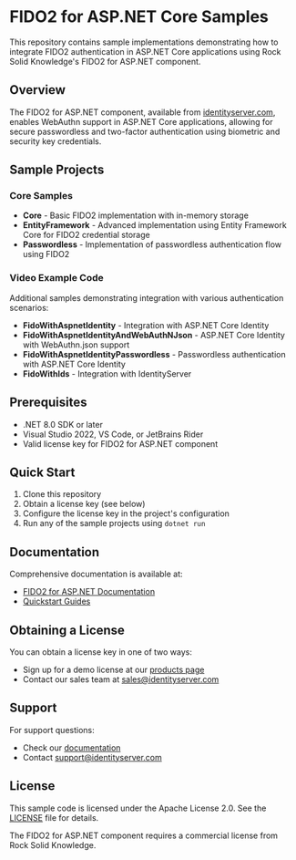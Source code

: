 # FIDO2 for ASP.NET Core Samples

This repository contains sample implementations demonstrating how to integrate FIDO2 authentication in ASP.NET Core applications using Rock Solid Knowledge's FIDO2 for ASP.NET component.

## Overview

The FIDO2 for ASP.NET component, available from [identityserver.com](https://www.identityserver.com/products/fido2-for-aspnet), enables WebAuthn support in ASP.NET Core applications, allowing for secure passwordless and two-factor authentication using biometric and security key credentials.

## Sample Projects

### Core Samples
- **Core** - Basic FIDO2 implementation with in-memory storage
- **EntityFramework** - Advanced implementation using Entity Framework Core for FIDO2 credential storage
- **Passwordless** - Implementation of passwordless authentication flow using FIDO2

### Video Example Code
Additional samples demonstrating integration with various authentication scenarios:
- **FidoWithAspnetIdentity** - Integration with ASP.NET Core Identity
- **FidoWithAspnetIdentityAndWebAuthNJson** - ASP.NET Core Identity with WebAuthn.json support
- **FidoWithAspnetIdentityPasswordless** - Passwordless authentication with ASP.NET Core Identity
- **FidoWithIds** - Integration with IdentityServer

## Prerequisites

- .NET 8.0 SDK or later
- Visual Studio 2022, VS Code, or JetBrains Rider
- Valid license key for FIDO2 for ASP.NET component

## Quick Start

1. Clone this repository
2. Obtain a license key (see below)
3. Configure the license key in the project's configuration
4. Run any of the sample projects using `dotnet run`

## Documentation

Comprehensive documentation is available at:
- [FIDO2 for ASP.NET Documentation](https://www.identityserver.com/documentation/fido2)
- [Quickstart Guides](https://www.identityserver.com/documentation/fido2/quickstarts)

## Obtaining a License

You can obtain a license key in one of two ways:
- Sign up for a demo license at our [products page](https://www.identityserver.com/products/fido2-for-aspnet)
- Contact our sales team at sales@identityserver.com

## Support

For support questions:
- Check our [documentation](https://www.identityserver.com/documentation/fido2)
- Contact support@identityserver.com

## License

This sample code is licensed under the Apache License 2.0. See the [LICENSE](LICENSE) file for details.

The FIDO2 for ASP.NET component requires a commercial license from Rock Solid Knowledge.
